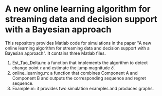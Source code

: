 # A new online learning algorithm for streaming data and decision support with a Bayesian approach

 This repository provides Matlab code for simulations in the paper "A new online learning algorithm for streaming data and decision support with a Bayesian approach". It contains three Matlab files.

1. Est_Tao_Delta.m: a function that implements the algorithm to detect change point $\tau$ and estimate the jump magnitude $\delta$.
2. online_learning.m: a function that combines Component A and Component B and outputs the corresponding sequence and regret sequence.
3. Example.m: it provides two simulation examples and produces graphs. 
